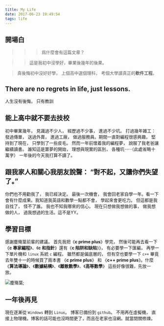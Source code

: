 ```yaml
---
title: My Life
date: 2017-06-23 19:49:54
tags: life
---
```


## 開場白
>>> 爲什麼會有這篇文章？

>> 這是我初中沒學好，畢業後幾年的後果。

> 真後悔初中沒好好學， 上個高中選個理科， 考個大學讀真正的**軟件工程**。 

<!--more-->

## There are no regrets in life, just lessons.
人生沒有後悔， 只有教訓 


## 能上高中就不要去技校
初中畢業幾年， 見識過不少人， 經歷過不少事， 進過不少坑。 打過幾年雑工： 發過傳單， 送過外賣， 進過工廠， 做過服務員。期間一直對編程很感興趣， 堅持到了現在， 只學到了一些皮毛。 然而一年前懷着我的編程夢， 說服了我老爸讓繼續讀書。 誰知這是噩夢的開始， 理想與現實的區別， 各種坑······（此處省略十萬字） 一年後的今天我打算不讀了。 

## 跟我家人和關心我朋友說聲： “對不起，又讓你們失望了。”
你們也不用勸我了， 我已經決定。 最後一次機會， 我會回老家自學一年。看一下會有什麼成果。我知道我英語和數學一點都不會， 學起來會更吃力。 但這都是我自找了， 怪不了誰。 我也不知我哪來的信心。 現在只想做我想做的事， 做我想做的人， 過我想過的生活。這不是YY。

## 學習目標
感謝塵殤葉前輩的建議。 首先我把《**c prime plus**》學完， 然後可能再去看一下《**c 專家編程**》、《**c 和指針**》還有《**c 陷阱和缺陷**》》， 有必要學一下匯編， 再學一下單片機和 `linux` 系統 `c` 編程。 雖然都是偏底層的， 但有空也要學一下 `c++` 畢竟去年雙十一的時候買了兩本書 《**c prime plus**》 和 《**c++ prime plus**》。什麼《**算法導論**》、《**數據結構**》、《**離散數學**》、《**高等數學**》 這些好像很難，先放一放。

![塵殤葉](http://opkl2tvjd.bkt.clouddn.com/QQ%E6%88%AA%E5%9B%BE20170430114330.png "塵殤葉");
## 一年後再見
現在逐漸從 `Windows` 轉到 `Linux`。 博客已備份到 `github`。 不用再在虛擬機， 直接上物理機。博客的話可能也沒時間更了，而且在老家也沒網。就當閉關修煉。
